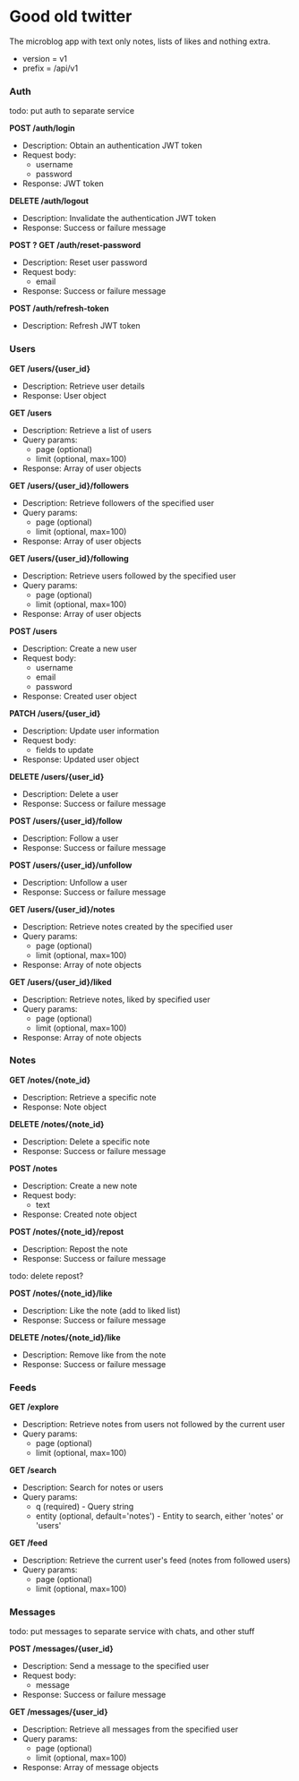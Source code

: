 # Good old twitter

The microblog app with text only notes, lists of likes and nothing extra.

- version = v1
- prefix = /api/v1

### Auth
todo: put auth to separate service

**POST /auth/login**
- Description: Obtain an authentication JWT token
- Request body:
  - username
  - password
- Response: JWT token

**DELETE /auth/logout**
- Description: Invalidate the authentication JWT token
- Response: Success or failure message

**POST ? GET /auth/reset-password**
- Description: Reset user password
- Request body:
  - email
- Response: Success or failure message

**POST /auth/refresh-token**
- Description: Refresh JWT token

### Users
**GET /users/{user_id}**
- Description: Retrieve user details
- Response: User object

**GET /users**
- Description: Retrieve a list of users
- Query params:
  - page (optional)
  - limit (optional, max=100)
- Response: Array of user objects

**GET /users/{user_id}/followers**
- Description: Retrieve followers of the specified user
- Query params:
  - page (optional)
  - limit (optional, max=100)
- Response: Array of user objects

**GET /users/{user_id}/following**
- Description: Retrieve users followed by the specified user
- Query params:
  - page (optional)
  - limit (optional, max=100)
- Response: Array of user objects

**POST /users**
- Description: Create a new user
- Request body:
  - username
  - email
  - password
- Response: Created user object

**PATCH /users/{user_id}**
- Description: Update user information
- Request body:
  - fields to update
- Response: Updated user object

**DELETE /users/{user_id}**
- Description: Delete a user
- Response: Success or failure message

**POST /users/{user_id}/follow**
- Description: Follow a user
- Response: Success or failure message

**POST /users/{user_id}/unfollow**
- Description: Unfollow a user
- Response: Success or failure message

**GET /users/{user_id}/notes**
- Description: Retrieve notes created by the specified user
- Query params:
  - page (optional)
  - limit (optional, max=100)
- Response: Array of note objects

**GET /users/{user_id}/liked**
- Description: Retrieve notes, liked by specified user
- Query params:
  - page (optional)
  - limit (optional, max=100)
- Response: Array of note objects

### Notes
**GET /notes/{note_id}**
- Description: Retrieve a specific note
- Response: Note object

**DELETE /notes/{note_id}**
- Description: Delete a specific note
- Response: Success or failure message

**POST /notes**
- Description: Create a new note
- Request body:
  - text
- Response: Created note object

**POST /notes/{note_id}/repost**
- Description: Repost the note
- Response: Success or failure message

todo: delete repost?

**POST /notes/{note_id}/like**
- Description: Like the note (add to liked list)
- Response: Success or failure message

**DELETE /notes/{note_id}/like**
- Description: Remove like from the note
- Response: Success or failure message

### Feeds
**GET /explore**
- Description: Retrieve notes from users not followed by the current user
- Query params:
  - page (optional)
  - limit (optional, max=100)

**GET /search**
- Description: Search for notes or users
- Query params:
  - q (required) - Query string
  - entity (optional, default='notes') - Entity to search, either 'notes' or 'users'

**GET /feed**
- Description: Retrieve the current user's feed (notes from followed users)
- Query params:
  - page (optional)
  - limit (optional, max=100)

### Messages
todo: put messages to separate service with chats, and other stuff

**POST /messages/{user_id}**
- Description: Send a message to the specified user
- Request body:
  - message
- Response: Success or failure message

**GET /messages/{user_id}**
- Description: Retrieve all messages from the specified user
- Query params:
  - page (optional)
  - limit (optional, max=100)
- Response: Array of message objects

